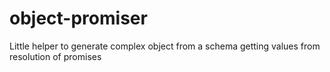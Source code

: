# object-promiser
Little helper to generate complex object from a schema getting values from resolution of promises
